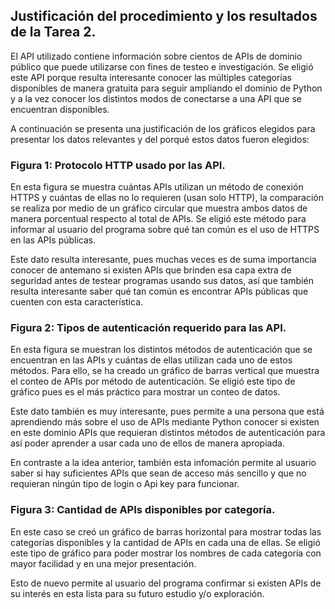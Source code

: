 ## Justificación del procedimiento y los resultados de la Tarea 2.

El API utilizado contiene información sobre cientos de APIs de dominio público que puede utilizarse con fines de testeo e investigación. Se eligió este API porque resulta interesante conocer las múltiples categorías disponibles de manera gratuita para seguir ampliando el dominio de Python y a la vez conocer los distintos modos de conectarse a una API que se encuentran disponibles.

A continuación se presenta una justificación de los gráficos elegidos para presentar los datos relevantes y del porqué estos datos fueron elegidos:

### Figura 1: Protocolo HTTP usado por las API.
En esta figura se muestra cuántas APIs utilizan un método de conexión HTTPS y cuántas de ellas no lo requieren (usan solo HTTP), la comparación se realiza por medio de un gráfico circular que muestra ambos datos de manera porcentual respecto al total de APIs. Se eligió este método para informar al usuario del programa sobre qué tan común es el uso de HTTPS en las APIs públicas.

Este dato resulta interesante, pues muchas veces es de suma importancia conocer de antemano si existen APIs que brinden esa capa extra de seguridad antes de testear programas usando sus datos, así que también resulta interesante saber qué tan común es encontrar APIs públicas que cuenten con esta característica. 

### Figura 2: Tipos de autenticación requerido para las API.
En esta figura se muestran los distintos métodos de autenticación que se encuentran en las APIs y cuántas de ellas utilizan cada uno de estos métodos. Para ello, se ha creado un gráfico de barras vertical que muestra el conteo de APIs por método de autenticación. Se eligió este tipo de gráfico pues es el más práctico para mostrar un conteo de datos.

Este dato también es muy interesante, pues permite a una persona que está aprendiendo más sobre el uso de APIs mediante Python conocer si existen en este dominio APIs que requieran distintos métodos de autenticación para así poder aprender a usar cada uno de ellos de manera apropiada.

En contraste a la idea anterior, también esta infomación permite al usuario saber si hay suficientes APIs que sean de acceso más sencillo y que no requieran ningún tipo de login o Api key para funcionar.

### Figura 3: Cantidad de APIs disponibles por categoría.
En este caso se creó un gráfico de barras horizontal para mostrar todas las categorías disponibles y la cantidad de APIs en cada una de ellas. Se eligió este tipo de gráfico para poder mostrar los nombres de cada categoría con mayor facilidad y en una mejor presentación.

Esto de nuevo permite al usuario del programa confirmar si existen APIs de su interés en esta lista para su futuro estudio y/o exploración.